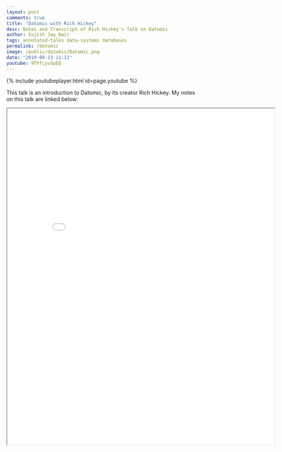 ```yaml
---
layout: post
comments: true
title: "Datomic with Rich Hickey"
desc: Notes and Transcript of Rich Hickey's Talk on Datomic
author: Sujith Jay Nair
tags: annotated-talks data-systems databases
permalink: /datomic
image: /public/datomic/Datomic.png
date: "2019-09-13 11:11"
youtube: 9TYfcyvSpEQ
---
```

{% include youtubeplayer.html id=page.youtube %}

This talk is an introduction to Datomic, by its creator Rich Hickey. My notes on this talk are linked below:

<iframe style="display:block" src="/public/pdf/Datomic.pdf" width="700" height="880"></iframe>
